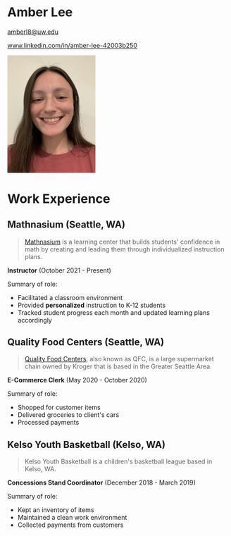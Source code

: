 # Amber Lee

amberl8@uw.edu

www.linkedin.com/in/amber-lee-42003b250

<img src="/assets/headshot.JPG" width="200">

# Work Experience

## Mathnasium (Seattle, WA)

>[Mathnasium][] is a learning center that builds students' confidence in math by creating and leading them through individualized instruction plans.

**Instructor** (October 2021 - Present)

Summary of role:

- Facilitated a classroom environment
- Provided **personalized** instruction to K-12 students
- Tracked student progress each month and updated learning plans accordingly

## Quality Food Centers (Seattle, WA)
>[Quality Food Centers][], also known as QFC, is a large supermarket chain owned by Kroger that is based in the Greater Seattle Area.

**E-Commerce Clerk** (May 2020 - October 2020)

Summary of role:

- Shopped for customer items
- Delivered groceries to client's cars
- Processed payments

## Kelso Youth Basketball (Kelso, WA)
>Kelso Youth Basketball is a children's basketball league based in Kelso, WA.

**Concessions Stand Coordinator** (December 2018 - March 2019)

Summary of role:

- Kept an inventory of items
- Maintained a clean work environment
- Collected payments from customers


[Mathnasium]: https://www.mathnasium.com/
[Quality Food Centers]: https://www.qfc.com/